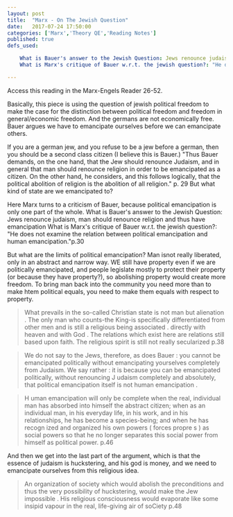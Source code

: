 ```yaml
---
layout: post
title:  "Marx - On The Jewish Question"
date:   2017-07-24 17:50:00
categories: ['Marx','Theory QE','Reading Notes']
published: true
defs_used:

    What is Bauer's answer to the Jewish Question: Jews renounce judaism, man should renounce religion and thus have emancipation
    What is Marx's critique of Bauer w.r.t. the jewish question?: "He does not examine the relation between political emancipation and human emancipation."p.30

---
```


Access this reading in the Marx-Engels Reader 26-52.

Basically, this piece is using the question of jewish political freedom to make the case for the distinction between political freedom and freedom in general/economic freedom. And the germans are not economically free. Bauer argues we have to emancipate ourselves before we can emancipate others.

If you are a german jew, and you refuse to be a jew before a german, then you should be a second class citizen (I believe this is Bauer.) "Thus Bauer demands, on the one hand, that the Jew should renounce Judaism, and in general that man should renounce religion in order to be emancipated as a citizen. On the other hand, he considers, and this follows logically, that the political abolition of religion is the abolition of all religion." p. 29 But what kind of state are we emancipated to?

Here Marx turns to a criticism of Bauer, because political emancipation is only one part of the whole.
<def>What is Bauer's answer to the Jewish Question: Jews renounce judaism, man should renounce religion and thus have emancipation</def>
<def>What is Marx's critique of Bauer w.r.t. the jewish question?: "He does not examine the relation between political emancipation and human emancipation."p.30</def>

But what are the limits of political emancipation? Man isnot really liberated, only in an abstract and narrow way. WE still have property even if we are politically emancipated, and people legislate mostly to protect their property (or because they have property?), so abolishing property would create more freedom. To bring man back into the community you need more than to make htem political equals, you need to make them equals with respect to property.

>What prevails in the so-called Christian state is not man but
alienation . The only man who counts-the King-is specifically differentiated
from other men and is still a religious being associated .
directly with heaven and with God . The relations which exist here
are relations still based upon faith. The religious spirit is still not
really secularized p.38

>We do not say to the Jews, therefore, as does Bauer : you cannot
be emancipated politically without emancipating yourselves completely
from Judaism. We say rather : it is because you can be
emancipated politically, without renouncing J udaism completely
and absolutely, that political emancipation itself is not human
emancipation .


>H uman emancipation will only be complete when the real, individual
man has absorbed into himself the abstract citizen; when as
an individual man, in his everyday life, in his work, and in his relationships,
he has become a species-being; and when he has recogn
ized and organized his own powers ( forces propre s ) as social
powers so that he no longer separates this social power from himself
as political power. p.46

And then we get into the last part of the argument, which is that the essence of judaism is huckstering, and his god is money, and we need to emancipate ourselves from this religious idea.

>An organization of society which would abolish the preconditions
and thus the very possibility of huckstering, would make
the Jew impossible . His religious consciousness would evaporate like
some insipid vapour in the real, life-giving air of soCiety p.48
